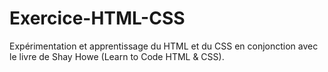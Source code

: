 Exercice-HTML-CSS
=================

Expérimentation et apprentissage du HTML et du CSS en conjonction avec le livre de Shay Howe (Learn to Code HTML & CSS).
